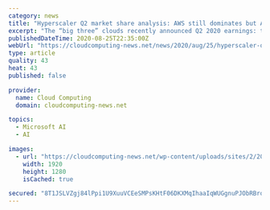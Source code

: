 ```yaml
---
category: news
title: "Hyperscaler Q2 market share analysis: AWS still dominates but Azure gaining in the enterprise"
excerpt: "The “big three” clouds recently announced Q2 2020 earnings: time for a comparison of the relative market share of AWS, Microsoft Azure, and Google Cloud."
publishedDateTime: 2020-08-25T22:35:00Z
webUrl: "https://cloudcomputing-news.net/news/2020/aug/25/hyperscaler-q2-market-share-analysis-aws-still-dominates-but-azure-gaining-in-the-enterprise/"
type: article
quality: 43
heat: 43
published: false

provider:
  name: Cloud Computing
  domain: cloudcomputing-news.net

topics:
  - Microsoft AI
  - AI

images:
  - url: "https://cloudcomputing-news.net/wp-content/uploads/sites/2/2020/08/dominik-dancs-3Eqc3Ph4oRg-unsplash.jpg"
    width: 1920
    height: 1280
    isCached: true

secured: "8T1JSLVZgj84lPpi1U9XuuVCEeSMPsKHtF06DKXMqIhaaIqWUGgnuPJObRBrqI3TLe+uLF0sEQoDFJvLzE2YnIOezEUTDPha2FmDIZvmRnxeaPFMIpSuGpzvCfN1jsjKMeYRTmkF7uXUyP2KueAy6FJh0Qf7YZ/3LBkhCwJudc8+oZD6JEIjSl/zyeglvq8s1Uj8R+aP3oVUzjuyjYWe10qzB3as8lvf0LnSd6StMlWYml+rIMMBIomA3yejpWm65T677UDMSfbdQybmohayeDJV1Fj47w6DVvP+5q/jYlHQb893CMFqC7L8QrDxNkp5Ri9zYBVEo3PdHyrptRg/HQ==;yURFqX/MBayTYX+Efn2zbg=="
---
```


